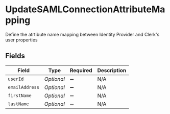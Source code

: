 # UpdateSAMLConnectionAttributeMapping

Define the atrtibute name mapping between Identity Provider and Clerk's user properties


## Fields

| Field              | Type               | Required           | Description        |
| ------------------ | ------------------ | ------------------ | ------------------ |
| `userId`           | *Optional<String>* | :heavy_minus_sign: | N/A                |
| `emailAddress`     | *Optional<String>* | :heavy_minus_sign: | N/A                |
| `firstName`        | *Optional<String>* | :heavy_minus_sign: | N/A                |
| `lastName`         | *Optional<String>* | :heavy_minus_sign: | N/A                |